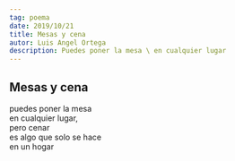 ```yaml
---
tag: poema
date: 2019/10/21
title: Mesas y cena
autor: Luis Angel Ortega
description: Puedes poner la mesa \ en cualquier lugar
---
```


## Mesas y cena

puedes poner la mesa  
en cualquier lugar,  
pero cenar  
es algo que solo se hace  
en un hogar
